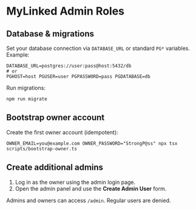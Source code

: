 # MyLinked Admin Roles

## Database & migrations
Set your database connection via `DATABASE_URL` or standard `PG*` variables. Example:

```
DATABASE_URL=postgres://user:pass@host:5432/db
# or
PGHOST=host PGUSER=user PGPASSWORD=pass PGDATABASE=db
```

Run migrations:

```
npm run migrate
```

## Bootstrap owner account
Create the first owner account (idempotent):

```
OWNER_EMAIL=you@example.com OWNER_PASSWORD="StrongP@ss" npx tsx scripts/bootstrap-owner.ts
```

## Create additional admins
1. Log in as the owner using the admin login page.
2. Open the admin panel and use the **Create Admin User** form.

Admins and owners can access `/admin`. Regular users are denied.
